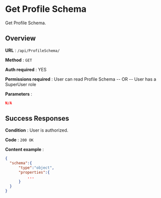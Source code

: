 # Get Profile Schema

Get Profile Schema.

## Overview

**URL** : `/api/ProfileSchema/`

**Method** : `GET`

**Auth required** : YES

**Permissions required** : User can read Profile Schema -- OR -- User has a SuperUser role

**Parameters** :

```json
N/A
```

## Success Responses

**Condition** : User is authorized.

**Code** : `200 OK`

**Content example** :

```json
{
  "schema":{
      "type":"object",
      "properties":{
          ...
      }
  }
}
```
